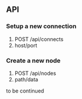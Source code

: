 ## API

### Setup a new connection
1. POST /api/connects
2. host/port

### Create a new node
1. POST /api/nodes
2. path/data

to be continued
